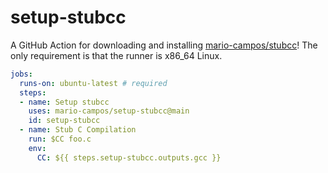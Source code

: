 # setup-stubcc

A GitHub Action for downloading and installing [mario-campos/stubcc](https://github.com/mario-campos/stubcc)! The only requirement is that the runner is x86_64 Linux.

```yaml
jobs:
  runs-on: ubuntu-latest # required
  steps:
  - name: Setup stubcc
    uses: mario-campos/setup-stubcc@main
    id: setup-stubcc
  - name: Stub C Compilation
    run: $CC foo.c
    env:
      CC: ${{ steps.setup-stubcc.outputs.gcc }}
```
